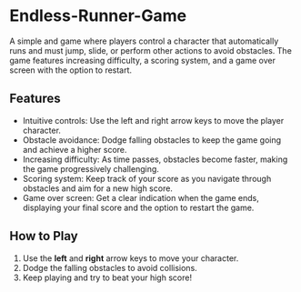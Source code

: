 # Endless-Runner-Game

A simple and game where players control a character that automatically runs and must jump, slide, or perform other actions to avoid obstacles. The game features increasing difficulty, a scoring system, and a game over screen with the option to restart.

## Features

- Intuitive controls: Use the left and right arrow keys to move the player character.
- Obstacle avoidance: Dodge falling obstacles to keep the game going and achieve a higher score.
- Increasing difficulty: As time passes, obstacles become faster, making the game progressively challenging.
- Scoring system: Keep track of your score as you navigate through obstacles and aim for a new high score.
- Game over screen: Get a clear indication when the game ends, displaying your final score and the option to restart the game.

## How to Play

1. Use the **left** and **right** arrow keys to move your character.
2. Dodge the falling obstacles to avoid collisions.
3. Keep playing and try to beat your high score!


